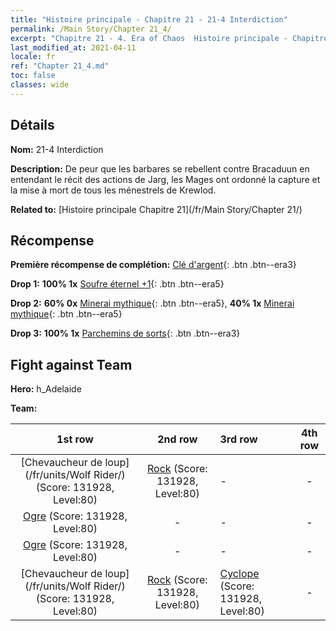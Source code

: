 ```yaml
---
title: "Histoire principale - Chapitre 21 - 21-4 Interdiction"
permalink: /Main Story/Chapter 21_4/
excerpt: "Chapitre 21 - 4. Era of Chaos  Histoire principale - Chapitre 21_4. 21-4 Interdiction"
last_modified_at: 2021-04-11
locale: fr
ref: "Chapter 21_4.md"
toc: false
classes: wide
---
```


## Détails

 **Nom:** 21-4 Interdiction

 **Description:** De peur que les barbares se rebellent contre Bracaduun en entendant le récit des actions de Jarg, les Mages ont ordonné la capture et la mise à mort de tous les ménestrels de Krewlod.

 **Related to:** [Histoire principale Chapitre 21](/fr/Main Story/Chapter 21/)

## Récompense

 **Première récompense de complétion:** [Clé d'argent](/fr/Items/con_693/){: .btn .btn--era3}

 **Drop 1:** **100% 1x** [Soufre éternel +1](/fr/Items/mat_71/){: .btn .btn--era5}

 **Drop 2:** **60% 0x** [Minerai mythique](/fr/Items/mat_61/){: .btn .btn--era5}, **40% 1x** [Minerai mythique](/fr/Items/mat_61/){: .btn .btn--era5}

 **Drop 3:** **100% 1x** [Parchemins de sorts](/fr/Items/con_694/){: .btn .btn--era3}


## Fight against Team
 **Hero:** h_Adelaide

 **Team:**


  | 1st row | 2nd row | 3rd row | 4th row |
  |:----:|:----:|:----|:----:|
  | [Chevaucheur de loup](/fr/units/Wolf Rider/) (Score: 131928, Level:80)  | [Rock](/fr/units/Roc/) (Score: 131928, Level:80)  | - | - |
  | [Ogre](/fr/units/Ogre/) (Score: 131928, Level:80)  | - | - | - |
  | [Ogre](/fr/units/Ogre/) (Score: 131928, Level:80)  | - | - | - |
  | [Chevaucheur de loup](/fr/units/Wolf Rider/) (Score: 131928, Level:80)  | [Rock](/fr/units/Roc/) (Score: 131928, Level:80)  | [Cyclope](/fr/units/Cyclops/) (Score: 131928, Level:80)  | - |


